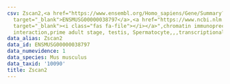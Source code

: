 ```yaml
---
csv: Zscan2,<a href="https://www.ensembl.org/Homo_sapiens/Gene/Summary?db=core;g=ENSMUSG00000038797"
  target="_blank">ENSMUSG00000038797</a>,<a href="https://www.ncbi.nlm.nih.gov/pubmed/25450459"
  target="_blank"><i class="fas fa-file"></i></a>",chromatin immunoprecipitation assay,direct
  interaction,prime adult stage, testis, Spermatocyte,,,transcriptional regulation,
data_alias: Zscan2
data_id: ENSMUSG00000038797
data_numevidence: 1
data_species: Mus musculus
data_taxid: '10090'
title: Zscan2
---
```

